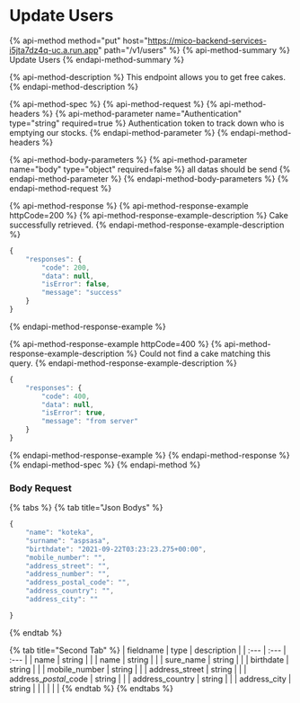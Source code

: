 # Update Users

{% api-method method="put" host="https://mico-backend-services-i5jta7dz4q-uc.a.run.app" path="/v1/users" %}
{% api-method-summary %}
Update Users
{% endapi-method-summary %}

{% api-method-description %}
This endpoint allows you to get free cakes.
{% endapi-method-description %}

{% api-method-spec %}
{% api-method-request %}
{% api-method-headers %}
{% api-method-parameter name="Authentication" type="string" required=true %}
Authentication token to track down who is emptying our stocks.
{% endapi-method-parameter %}
{% endapi-method-headers %}

{% api-method-body-parameters %}
{% api-method-parameter name="body" type="object" required=false %}
all datas should be send
{% endapi-method-parameter %}
{% endapi-method-body-parameters %}
{% endapi-method-request %}

{% api-method-response %}
{% api-method-response-example httpCode=200 %}
{% api-method-response-example-description %}
Cake successfully retrieved.
{% endapi-method-response-example-description %}

```javascript
{
    "responses": {
        "code": 200,
        "data": null,
        "isError": false,
        "message": "success"
    }
}
```
{% endapi-method-response-example %}

{% api-method-response-example httpCode=400 %}
{% api-method-response-example-description %}
Could not find a cake matching this query.
{% endapi-method-response-example-description %}

```javascript
{
    "responses": {
        "code": 400,
        "data": null,
        "isError": true,
        "message": "from server"
    }
}
```
{% endapi-method-response-example %}
{% endapi-method-response %}
{% endapi-method-spec %}
{% endapi-method %}

### Body Request

{% tabs %}
{% tab title="Json Bodys" %}
```javascript
{
    "name": "koteka",
    "surname": "aspsasa",
    "birthdate": "2021-09-22T03:23:23.275+00:00",
    "mobile_number": "",
    "address_street": "",
    "address_number": "",
    "address_postal_code": "",
    "address_country": "",
    "address_city": ""

}
```
{% endtab %}

{% tab title="Second Tab" %}
| fieldname | type | description |
| :--- | :--- | :--- |
| name | string |  |
| name | string |  |
| sure\_name | string |  |
| birthdate | string |  |
| mobile\_number | string |  |
| address\_street | string |  |
| address\__postal_\_code | string |  |
| address\_country | string |  |
| address\_city | string |  |
|  |  |  |
{% endtab %}
{% endtabs %}

